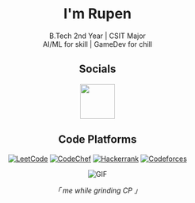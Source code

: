 <h1 align="center">I'm Rupen </h1>
<div align="center"> 
    
B.Tech 2nd Year | CSIT Major  
AI/ML for skill | GameDev for chill

## Socials
<a href="https://www.linkedin.com/in/rupen-parthu/">
    <img align="center" src="https://www.edigitalagency.com.au/wp-content/uploads/Linkedin-logo-blue-png-large-size.png" width="70"/>
  </a>

## Code Platforms

  [![LeetCode](https://img.shields.io/badge/LeetCode-000000?style=for-the-badge&logo=LeetCode&logoColor=#d16c06)](https://leetcode.com/u/rupenpar/)
  [![CodeChef](https://img.shields.io/badge/CodeChef-%23964B00.svg?style=for-the-badge&logo=CodeChef&logoColor=white)](https://www.codechef.com/users/klh2420090050)
  [![Hackerrank](https://img.shields.io/badge/-Hackerrank-2EC866?style=for-the-badge&logo=HackerRank&logoColor=white)](https://www.hackerrank.com/profile/rupenparthu)
  [![Codeforces](https://img.shields.io/badge/Codeforces-445f9d?style=for-the-badge&logo=Codeforces&logoColor=white)](https://codeforces.com/profile/rupenpar)
  <!--
  [![GeeksForGeeks](https://img.shields.io/badge/GeeksforGeeks-gray?style=for-the-badge&logo=geeksforgeeks&logoColor=35914c)](https://www.geeksforgeeks.org/user/rupenpar/)
  -->

<div>
 <img alt="GIF" src="https://image.myanimelist.net/ui/7isnREMLbyeZkaxAatnzz5nHSzNYQ4vqYJbL4lvxDI_u07NWjRtsO8zMfd8fvyQyXoh7E9pfMn1lV80aYloMFuYKvG724x2fWKGDvuKqDjbHbZYpV0c_fo4fpFCASJ9s"/>
</div>
<p align="center"><i>「 me while grinding CP 」</i></p>
